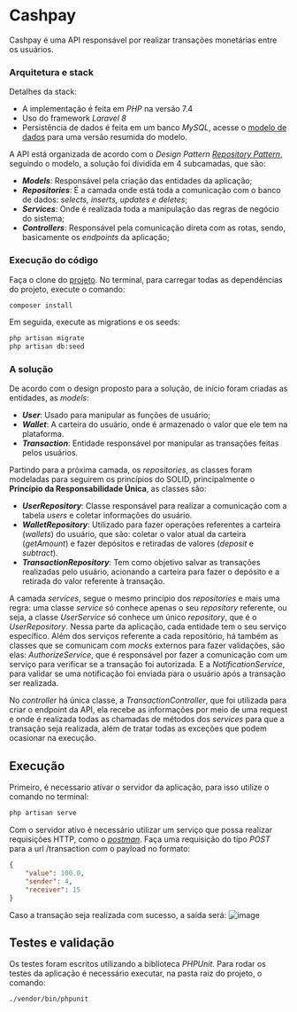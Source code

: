 # Cashpay

Cashpay é uma API responsável por realizar transações monetárias entre os usuários.

### Arquitetura e stack
Detalhes da stack:
- A implementação é feita em *PHP* na versão 7.4
- Uso do framework *Laravel 8* 
- Persistência de dados é feita em um banco *MySQL*, acesse o [modelo de dados](https://drive.google.com/file/d/1JYqI-0nPYiIk9HYrZV2uGybam6BEkTqd/view?usp=sharing) para uma versão resumida do modelo.

A API está organizada de acordo com o *Design Pattern* [*Repository Pattern*](https://renicius-pagotto.medium.com/entendendo-o-repository-pattern-fcdd0c36b63b), seguindo o modelo, a solução foi dividida em 4 subcamadas, que são: 
- ***Models***: Responsável pela criação das entidades da aplicação;
- ***Repositories***: É a camada onde está toda a comunicação com o banco de dados: *selects, inserts, updates e deletes*;
- ***Services***: Onde é realizada toda a manipulação das regras de negócio do sistema;
- ***Controllers***: Responsável pela comunicação direta com as rotas, sendo, basicamente os *endpoints* da aplicação;

### Execução do código
Faça o clone do [projeto](https://github.com/gabriel-cruz/cashbank.git).
No terminal, para carregar todas as dependências do projeto, execute o comando:
```sh
composer install
```
Em seguida, execute as migrations e os seeds:
```sh
php artisan migrate
php artisan db:seed
```

### A solução

De acordo com o design proposto para a solução, de início foram criadas as entidades, as *models*:
- ***User***: Usado para manipular as funções de usuário;
- ***Wallet***: A carteira do usuário, onde é armazenado o valor que ele tem na plataforma.
- ***Transaction***: Entidade responsável por manipular as transações feitas pelos usuários.

Partindo para a próxima camada, os *repositories*, as classes foram modeladas para seguirem os princípios do SOLID, principalmente o **Princípio da Responsabilidade Única**, as classes são:

- ***UserRepository***: Classe responsável para realizar a comunicação com a tabela *users* e coletar informações do usuário.
- ***WalletRepository***: Utilizado para fazer operações referentes a carteira (*wallets*) do usuário, que são: coletar o valor atual da carteira (*getAmount*) e fazer depósitos e retiradas de valores (*deposit* e *subtract*).
- ***TransactionRepository***: Tem como objetivo salvar as transações realizadas pelo usuário, acionando a carteira para fazer o depósito e a retirada do valor referente à transação.

A camada *services*, segue o mesmo princípio dos *repositories* e mais uma regra: uma classe *service* só conhece apenas o seu *repository* referente, ou seja, a classe *UserService* só conhece um único *repository*, que é o *UserRepository*. Nessa parte da aplicação, cada entidade tem o seu serviço específico. 
Além dos serviços referente a cada repositório, há também as classes que se comunicam com *mocks* externos para fazer validações, são elas: *AuthorizeService*, que é responsável por fazer a comunicação com um serviço para verificar se a transação foi autorizada. E a *NotificationService*, para validar se uma notificação foi enviada para o usuário após a transação ser realizada.

No *controller* há única classe, a *TransactionController*, que foi utilizada para criar o endpoint da API, ela recebe as informações por meio de uma request e onde é realizada todas as chamadas de métodos dos *services* para que a transação seja realizada, além de tratar todas as exceções que podem ocasionar na execução.

## Execução
Primeiro, é necessario ativar o servidor da aplicação, para isso utilize o comando no terminal:
```sh
php artisan serve
```
Com o servidor ativo é necessário utilizar um serviço que possa realizar requisições HTTP, como o [*postman*](https://www.postman.com/).
Faça uma requisição do tipo *POST* para a url /transaction com o payload no formato:
```json
{
    "value": 100.0,
    "sender": 4,
    "receiver": 15
}
```

Caso a transação seja realizada com sucesso, a saída será:
![image](https://github.com/gabriel-cruz/cashpay/assets/29681421/5efd9945-2ffa-4ded-b03d-a9bb990e3b05)


## Testes e validação
Os testes foram escritos utilizando a biblioteca *PHPUnit*. Para rodar os testes da aplicação é necessário executar, na pasta raiz do projeto, o comando:
```sh
./vendor/bin/phpunit
```
